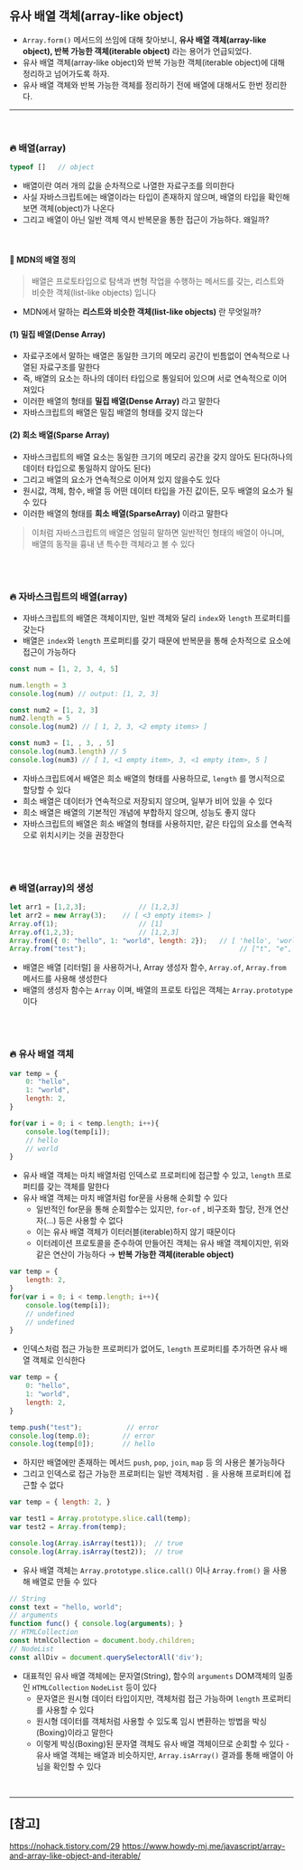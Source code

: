 ## 유사 배열 객체(array-like object)
- `Array.form()` 메서드의 쓰임에 대해 찾아보니, **유사 배열 객체(array-like object), 반복 가능한 객체(iterable object)** 라는 용어가 언급되었다.
- 유사 배열 객체(array-like object)와 반복 가능한 객체(iterable object)에 대해 정리하고 넘어가도록 하자.
- 유사 배열 객체와 반복 가능한 객체를 정리하기 전에 배열에 대해서도 한번 정리한다.

<hr>
<br>

### 🔥 배열(array)
```jsx
typeof []   // object
```
- 배열이란 여러 개의 값을 순차적으로 나열한 자료구조를 의미한다
- 사실 자바스크립트에는 배열이라는 타입이 존재하지 않으며, 배열의 타입을 확인해보면 객체(object)가 나온다
- 그리고 배열이 아닌 일반 객체 역시 반복문을 통한 접근이 가능하다. 왜일까?

<br>

#### 🚀 **MDN의 배열 정의**
> 배열은 프로토타입으로 탐색과 변형 작업을 수행하는 메서드를 갖는,
> 리스트와 비슷한 객체(list-like objects) 입니다

- MDN에서 말하는 **리스트와 비슷한 객체(list-like objects)** 란 무엇일까?

#### **(1) 밀집 배열(Dense Array)**
- 자료구조에서 말하는 배열은 동일한 크기의 메모리 공간이 빈틈없이 연속적으로 나열된 자료구조를 말한다
- 즉, 배열의 요소는 하나의 데이터 타입으로 통일되어 있으며 서로 연속적으로 이어져있다
- 이러한 배열의 형태를 **밀집 배열(Dense Array)** 라고 말한다
- 자바스크립트의 배열은 밀집 배열의 형태를 갖지 않는다

#### **(2) 희소 배열(Sparse Array)**
- 자바스크립트의 배열 요소는 동일한 크기의 메모리 공간을 갖지 않아도 된다(하나의 데이터 타입으로 통일하지 않아도 된다)
- 그리고 배열의 요소가 연속적으로 이어져 있지 않을수도 있다
- 원시값, 객체, 함수, 배열 등 어떤 데이터 타입을 가진 값이든, 모두 배열의 요소가 될 수 있다
- 이러한 배열의 형태를 **희소 배열(SparseArray)** 이라고 말한다

> 이처럼 자바스크립트의 배열은 엄밀히 말하면 일반적인 형태의 배열이 아니며, 
> 배열의 동작을 흉내 낸 특수한 객체라고 볼 수 있다

<br>
<br>

### 🔥 자바스크립트의 배열(array)
- 자바스크립트의 배열은 객체이지만, 일반 객체와 달리 `index`와 `length` 프로퍼티를 갖는다
- 배열은 `index`와 `length` 프로퍼티를 갖기 때문에 반복문을 통해 순차적으로 요소에 접근이 가능하다
```jsx
const num = [1, 2, 3, 4, 5]

num.length = 3
console.log(num) // output: [1, 2, 3]

const num2 = [1, 2, 3]
num2.length = 5
console.log(num2) // [ 1, 2, 3, <2 empty items> ]

const num3 = [1, , 3, , 5]
console.log(num3.length) // 5
console.log(num3) // [ 1, <1 empty item>, 3, <1 empty item>, 5 ]
```
- 자바스크립트에서 배열은 희소 배열의 형태를 사용하므로, `length` 를 명시적으로 할당할 수 있다
- 희소 배열은 데이터가 연속적으로 저장되지 않으며, 일부가 비어 있을 수 있다
- 희소 배열은 배열의 기본적인 개념에 부합하지 않으며, 성능도 좋지 않다
- 자바스크립트의 배열은 희소 배열의 형태를 사용하지만, 같은 타입의 요소를 연속적으로 위치시키는 것을 권장한다

<br>
<br>

### 🔥 배열(array)의 생성
```jsx
let arr1 = [1,2,3];             // [1,2,3]
let arr2 = new Array(3);    // [ <3 empty items> ]
Array.of(1);                    // [1]
Array.of(1,2,3);                // [1,2,3]
Array.from({ 0: "hello", 1: "world", length: 2});   // [ 'hello', 'world' ]
Array.from("test");                                      // ["t", "e", "s", "t"]
```
- 배열은 배열 [리터럴] 을 사용하거나, Array 생성자 함수, `Array.of`, `Array.from` 메서드를 사용해 생성한다
- 배열의 생성자 함수는 `Array` 이며, 배열의 프로토 타입은 객체는 `Array.prototype` 이다

<br>
<br>

### 🔥 유사 배열 객체
```jsx
var temp = {
    0: "hello",
    1: "world",
    length: 2,
}

for(var i = 0; i < temp.length; i++){
    console.log(temp[i]);
    // hello
    // world
}
```
- 유사 배열 객체는 마치 배열처럼 인덱스로 프로퍼티에 접근할 수 있고, `length` 프로퍼티를 갖는 객체를 말한다
- 유사 배열 객체는 마치 배열처럼 for문을 사용해 순회할 수 있다
    - 일반적인 for문을 통해 순회할수는 있지만, `for-of` , 비구조화 할당, 전개 연산자(...) 등은 사용할 수 없다
    - 이는 유사 배열 객체가 이터러블(iterable)하지 않기 때문이다
    - 이터레이션 프로토콜을 준수하여 만들어진 객체는 유사 배열 객체이지만, 위와 같은 연산이 가능하다 → **반복 가능한 객체(iterable object)**
```jsx
var temp = {
    length: 2,
}
for(var i = 0; i < temp.length; i++){
    console.log(temp[i]);
    // undefined
    // undefined
}
```
- 인덱스처럼 접근 가능한 프로퍼티가 없어도, `length` 프로퍼티를 추가하면 유사 배열 객체로 인식한다
```jsx
var temp = {
    0: "hello",
    1: "world",
    length: 2,
}

temp.push("test");           // error
console.log(temp.0);        // error
console.log(temp[0]);       // hello
```
- 하지만 배열에만 존재하는 메서드 `push`, `pop`, `join`, `map` 등 의 사용은 불가능하다
- 그리고 인덱스로 접근 가능한 프로퍼티는 일반 객체처럼 `.` 을 사용해 프로퍼티에 접근할 수 없다
```jsx
var temp = { length: 2, }

var test1 = Array.prototype.slice.call(temp);
var test2 = Array.from(temp);

console.log(Array.isArray(test1));  // true
console.log(Array.isArray(test2));  // true
```
- 유사 배열 객체는 `Array.prototype.slice.call()` 이나 `Array.from()` 을 사용해 배열로 만들 수 있다

```jsx
// String
const text = "hello, world";
// arguments
function func() { console.log(arguments); }
// HTMLCollection
const htmlCollection = document.body.children;
// NodeList
const allDiv = document.querySelectorAll('div');
```
- 대표적인 유사 배열 객체에는 문자열(String), 함수의 `arguments` DOM객체의 일종인 `HTMLCollection` `NodeList` 등이 있다
    - 문자열은 원시형 데이터 타입이지만, 객체처럼 접근 가능하며 `length` 프로퍼티를 사용할 수 있다
    - 원시형 데이터를 객체처럼 사용할 수 있도록 임시 변환하는 방법을 박싱(Boxing)이라고 말한다
    - 이렇게 박싱(Boxing)된 문자열 객체도 유사 배열 객체이므로 순회할 수 있다
-유사 배열 객체는 배열과 비슷하지만, `Array.isArray()` 결과를 통해 배열이 아님을 확인할 수 있다



<br>
<hr>

## [참고]

https://nohack.tistory.com/29
https://www.howdy-mj.me/javascript/array-and-array-like-object-and-iterable/
